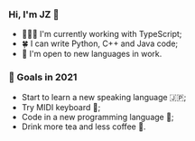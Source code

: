 ### Hi, I'm JZ 👋

- 👨🏻‍💻 I'm currently working with TypeScript;
- 🍀 I can write Python, C++ and Java code;
- 🌻 I'm open to new languages in work.

### 🚀 Goals in 2021

- Start to learn a new speaking language 🇯🇵;
- Try MIDI keyboard 🎹;
- Code in a new programming language 👾;
- Drink more tea and less coffee 🍵.

<!--
**jiyuzhuang/jiyuzhuang** is a ✨ _special_ ✨ repository because its `README.md` (this file) appears on your GitHub profile.

Here are some ideas to get you started:

- 🔭 I’m currently working on ...
- 🌱 I’m currently learning ...
- 👯 I’m looking to collaborate on ...
- 🤔 I’m looking for help with ...
- 💬 Ask me about ...
- 📫 How to reach me: ...
- 😄 Pronouns: ...
- ⚡ Fun fact: ...
-->

